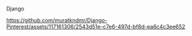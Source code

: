 Django 

https://github.com/muratkndmr/Django-Pinterest/assets/117161306/2543d51e-c7e6-497d-bf8d-ea6c4c3ee652



